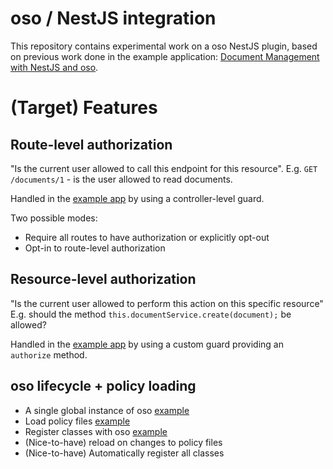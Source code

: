 # oso / NestJS integration

This repository contains experimental work on a oso NestJS plugin,
based on previous work done in the example application:
[Document Management with NestJS and oso](https://github.com/osohq/oso-nest-doc-mgmt).

# (Target) Features

## Route-level authorization

"Is the current user allowed to call this endpoint for this resource".
E.g. `GET /documents/1` - is the user allowed to read documents.

Handled in the [example app](https://github.com/osohq/oso-nest-doc-mgmt/blob/d988109cd6fbd90a2c3b95c51975ef2fb776782a/src/oso/oso.guard.ts#L37)
by using a controller-level guard.

Two possible modes:
- Require all routes to have authorization or explicitly opt-out
- Opt-in to route-level authorization

## Resource-level authorization

"Is the current user allowed to perform this action on this specific resource"
E.g. should the method `this.documentService.create(document);` be allowed?

Handled in the [example app](https://github.com/osohq/oso-nest-doc-mgmt/blob/main/src/document/document.controller.ts#L55)
by using a custom guard providing an `authorize` method.

## oso lifecycle + policy loading

- A single global instance of oso [example](https://github.com/osohq/oso-nest-doc-mgmt/blob/main/src/oso/oso-instance.ts#L10)
- Load policy files [example](https://github.com/osohq/oso-nest-doc-mgmt/blob/main/src/oso/oso-instance.ts#L28-L29)
- Register classes with oso [example](https://github.com/osohq/oso-nest-doc-mgmt/blob/main/src/oso/oso-instance.ts#L17-L26)
- (Nice-to-have) reload on changes to policy files
- (Nice-to-have) Automatically register all classes
